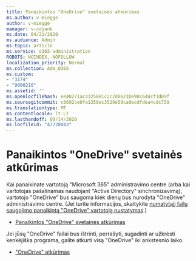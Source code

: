 ```yaml
---
title: Panaikintos "OneDrive" svetainės atkūrimas
ms.author: v-miegge
author: v-miegge
manager: v-cojank
ms.date: 04/21/2020
ms.audience: Admin
ms.topic: article
ms.service: o365-administration
ROBOTS: NOINDEX, NOFOLLOW
localization_priority: Normal
ms.collection: Adm_O365
ms.custom:
- "3174"
- "9000210"
ms.assetid: ''
ms.openlocfilehash: ee48271ac3325881c2c2d8623be98c6d4cf3d09f
ms.sourcegitcommit: c6692ce0fa1358ec3529e59ca0ecdfdea4cdc759
ms.translationtype: MT
ms.contentlocale: lt-LT
ms.lasthandoff: 09/14/2020
ms.locfileid: "47728043"
---
```

# <a name="restore-a-deleted-onedrive-site"></a>Panaikintos "OneDrive" svetainės atkūrimas

Kai panaikinate vartotoją "Microsoft 365" administravimo centre (arba kai vartotojas pašalinamas naudojant "Active Directory" sinchronizavimą), vartotojo "OneDrive" bus saugoma kiek dienų bus nurodyta "OneDrive" administravimo centre. (Jei turite informacijos, skaitykite [numatytąjį failų saugojimo panaikintą "OneDrive" vartotoją nustatymas](https://docs.microsoft.com/onedrive/set-retention).)

* [Panaikintos "OneDrive" svetainės atkūrimas](https://docs.microsoft.com/onedrive/restore-deleted-onedrive)

Jei jūsų "OneDrive" failai bus ištrinti, perrašyti, sugadinti ar užkrėsti kenkėjiška programa, galite atkurti visą "OneDrive" iki ankstesnio laiko.

* ["OneDrive" atkūrimas](https://support.office.com/article/Restore-your-OneDrive-fa231298-759d-41cf-bcd0-25ac53eb8a15)